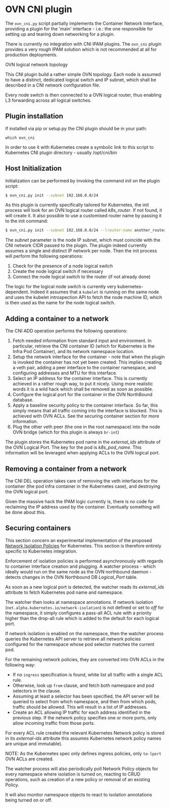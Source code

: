 OVN CNI plugin 
==============

The `ovn_cni.py` script partially implements the Container Network Interface,
providing a plugin for the 'main' interface - i.e.: the one responsible for
setting up and tearing down networking for a plugin.

There is currently no integration with CNI IPAM plugins. The `ovn_cni` plugin
provides a very rough IPAM solution which is not recommended at all for
production deployments.

OVN logical network topology

This CNI plugin build a rather simple OVN topology. Each node is assumed to
have a distinct, dedicated logical switch and IP subnet, which shall be
described in a CNI network configuration file.

Every node switch is then connected to a OVN logical router, thus enabling
L3 forwarding across all logical switches.

Plugin installation
--------------------

If installed via pip or setup.py the CNI plugin should be in your path:

```
which ovn_cni
```

In order to use it with Kubernetes create a symbolic link to this script
to Kubernetes CNI plugin directory - usually /opt/cni/bin

Host Initialization
--------------------

Initialization can be performed by invoking the command *init* on the plugin
script:

```bash
$ ovn_cni.py init --subnet 192.168.0.0/24
```

As this plugin is currently specifically tailored for Kubernetes, the init
process will look for an OVN logical router called *k8s_router*. If not
found, it will create it. It also possible to use a customised router name
by passing it to the init command:

```bash
$ ovn_cni.py init --subnet 192.168.0.0/24 --lrouter-name another_router
```

The *subnet* parameter is the node IP subnet, which must coincide with the CNI
network CIDR passed to the plugin. The plugin indeed currently assumes a single
and distinct IP network per node.
Then the init process will perform the following operations:

1. Check for the presence of a node logical switch
2. Create the node logical switch if necessary
3. Connect the node logical switch to the router (if not already done)

The logic for the logical node switch is currently very kubernetes-dependent.
Indeed it assumes that a `kubelet` is running on the same node and uses the
kubelet introspection API to fetch the node machine ID, which is then used as
the name for the node logical switch.


Adding a container to a network
-------------------------------

The CNI ADD operation performs the following operations:

1. Fetch needed information from standard input and environment. In particular,
   retrieve the CNI container ID (which for Kubernetes is the Infra Pod
   Container), and its network namespace location.
2. Setup the network interface for the container - note that when the plugin is
   invoked the container has not yet been created. This implies creating a veth
   pair, adding a peer interface to the container namespace, and configuring
   addresses and MTU for this interface.
3. Select an IP address for the container interface. This is currently achieved
   in a rather rough way, to put it nicely. Using more realistic words it is a
   wild hack which shall be removed as soon as possible.
4. Configure the logical port for the container in the OVN NorthBound database.
5. Apply a baseline security policy to the container interface. So far, this
   simply means that all traffic coming into the interface is blocked. This is
   achieved with OVN ACLs. See the securing container section for more
   information.
6. Plug the other veth peer (the one in the root namespace) into the node OVN
   bridge (which for this plugin is always `br-int`)


The plugin stores the Kubernetes pod name in the *external_ids* attribute of
the OVN Logical Port. The key for the pod is *k8s_pod_name*. This information
will be leveraged when applying ACLs to the OVN logical port.


Removing a container from a network
-----------------------------------

The CNI DEL operation takes care of removing the veth interfaces for the
container (the pod infra container in the Kubernetes case), and destroying
the OVN logical port.

Given the massive hack the IPAM logic currently is, there is no code for
reclaiming the IP address used by the container. Eventually something will
be done about this.


Securing containers
-------------------

This section concern an experimental implementation of the proposed 
[Network Isolation Policies](https://docs.google.com/document/d/1qAm-_oSap-f1d6a-xRTj6xaH1sYQBfK36VyjB5XOZug)
for Kubernetes. This section is therefore entirely specific to
Kubernetes integration.

Enforcement of isolation policies is performed asynchronously with regards to
container interface creation and plugging.
A watcher process - which ideally would run on the same node as the OVN
northbound daemon - detects changes in the OVN Northbound DB *Logical_Port*
table.

As soon as a new logical port is detected, the watcher reads its *external_ids*
attribute to fetch Kubernetes pod name and namespace.

The watcher then looks at namespace annotations. If network isolation
(`net.alpha.kubernetes.io/network-isolation`) is not defined or set to *off*
for the namespace, it simply configures a pass-all ACL rule with a priority
higher than the drop-all rule which is added to the default for each logical
port.

If network isolation is enabled on the namespace, then the watcher process
queries the Kubernetes API server to retrieve all network policies configured
for the namespace whose pod selector matches the current pod.

For the remaining network policies, they are converted into OVN ACLs in the
following way:

* If no `ingress` specification is found, white list all traffic with a single
  ACL rule.
* Otherwise, look up `from` clause, and fetch both namespace and pod selectors
  in the clause.
* Assuming at least a selector has been specified, the API server will be
  queried to select from which namespace, and then from which pods, traffic
  should be allowed. This will result in a list of IP addresses.
* Create an ACL allowing IP traffic for each address identified in the
  previous step. If the network policy specifies one or more ports, only allow
  incoming traffic from those ports.

For every ACL rule created the relevant Kubernetes Network policy is stored
in its *external-ids* attribute  this assumes Kubernetes network policy names
are unique and immutable).

NOTE: As the Kubernetes spec only defines ingress policies, only `to-lport`
OVN ACLs are created.

The watcher process will also periodically poll Network Policy objects for
every namespace where isolation is turned on, reacting to CRUD operations,
such as creation of a new policy or removal of an existing Policy.

It will also monitor namespace objects to react to isolation annotations being
turned on or off.
